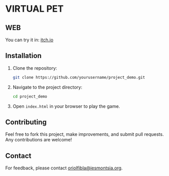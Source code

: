 # VIRTUAL PET

## WEB
You can try it in: [itch.io](https://oriol-fibla.itch.io/javagochi-demo)

## Installation

1. Clone the repository:
    ```bash
    git clone https://github.com/yourusername/project_demo.git
    ```
2. Navigate to the project directory:
    ```bash
    cd project_demo
    ```
3. Open `index.html` in your browser to play the game.

## Contributing

Feel free to fork this project, make improvements, and submit pull requests. Any contributions are welcome!

## Contact

For feedback, please contact [oriolfibla@iesmontsia.org](mailto:oriolfibla@iesmontsia.org).

